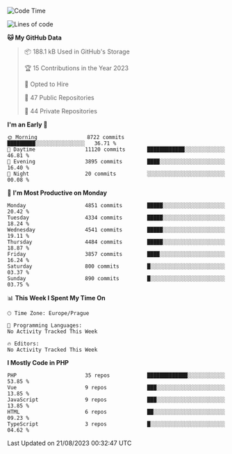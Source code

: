 <!--START_SECTION:waka-->
![Code Time](http://img.shields.io/badge/Code%20Time-1%2C583%20hrs%2058%20mins-blue)

![Lines of code](https://img.shields.io/badge/From%20Hello%20World%20I%27ve%20Written-7.7%20million%20lines%20of%20code-blue)

**🐱 My GitHub Data** 

> 📦 188.1 kB Used in GitHub's Storage 
 > 
> 🏆 15 Contributions in the Year 2023
 > 
> 💼 Opted to Hire
 > 
> 📜 47 Public Repositories 
 > 
> 🔑 44 Private Repositories 
 > 
**I'm an Early 🐤** 

```text
🌞 Morning                8722 commits        █████████░░░░░░░░░░░░░░░░   36.71 % 
🌆 Daytime                11120 commits       ████████████░░░░░░░░░░░░░   46.81 % 
🌃 Evening                3895 commits        ████░░░░░░░░░░░░░░░░░░░░░   16.40 % 
🌙 Night                  20 commits          ░░░░░░░░░░░░░░░░░░░░░░░░░   00.08 % 
```
📅 **I'm Most Productive on Monday** 

```text
Monday                   4851 commits        █████░░░░░░░░░░░░░░░░░░░░   20.42 % 
Tuesday                  4334 commits        █████░░░░░░░░░░░░░░░░░░░░   18.24 % 
Wednesday                4541 commits        █████░░░░░░░░░░░░░░░░░░░░   19.11 % 
Thursday                 4484 commits        █████░░░░░░░░░░░░░░░░░░░░   18.87 % 
Friday                   3857 commits        ████░░░░░░░░░░░░░░░░░░░░░   16.24 % 
Saturday                 800 commits         █░░░░░░░░░░░░░░░░░░░░░░░░   03.37 % 
Sunday                   890 commits         █░░░░░░░░░░░░░░░░░░░░░░░░   03.75 % 
```


📊 **This Week I Spent My Time On** 

```text
🕑︎ Time Zone: Europe/Prague

💬 Programming Languages: 
No Activity Tracked This Week

🔥 Editors: 
No Activity Tracked This Week
```

**I Mostly Code in PHP** 

```text
PHP                      35 repos            █████████████░░░░░░░░░░░░   53.85 % 
Vue                      9 repos             ███░░░░░░░░░░░░░░░░░░░░░░   13.85 % 
JavaScript               9 repos             ███░░░░░░░░░░░░░░░░░░░░░░   13.85 % 
HTML                     6 repos             ██░░░░░░░░░░░░░░░░░░░░░░░   09.23 % 
TypeScript               3 repos             █░░░░░░░░░░░░░░░░░░░░░░░░   04.62 % 
```




 Last Updated on 21/08/2023 00:32:47 UTC
<!--END_SECTION:waka-->
<!--
**AlexKratky/AlexKratky** is a ✨ _special_ ✨ repository because its `README.md` (this file) appears on your GitHub profile.

Here are some ideas to get you started:

- 🔭 I’m currently working on ...
- 🌱 I’m currently learning ...
- 👯 I’m looking to collaborate on ...
- 🤔 I’m looking for help with ...
- 💬 Ask me about ...
- 📫 How to reach me: ...
- 😄 Pronouns: ...
- ⚡ Fun fact: ...
-->

